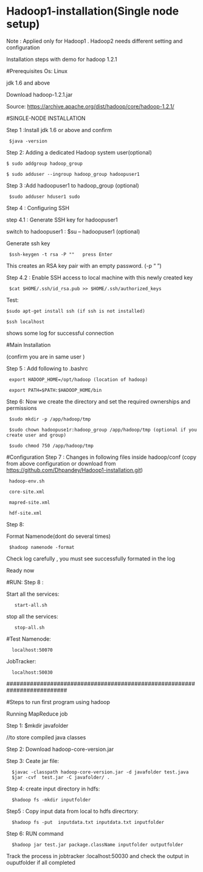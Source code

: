 # Hadoop1-installation(Single node setup)

Note : Applied only for Hadoop1 . 
Hadoop2 needs different setting and configuration  

Installation steps with demo for hadoop 1.2.1

#Prerequisites
  Os: Linux
  
 jdk 1.6 and above

Download hadoop-1.2.1.jar

  Source: https://archive.apache.org/dist/hadoop/core/hadoop-1.2.1/

#SINGLE-NODE INSTALLATION

Step 1 :Install jdk 1.6 or above and
confirm 

     $java -version

Step 2: Adding a dedicated Hadoop system user(optional)

    $ sudo addgroup hadoop_group

    $ sudo adduser --ingroup hadoop_group hadoopuser1

Step 3 :Add hadoopuser1 to hadoop_group (optional)

     $sudo adduser hduser1 sudo


Step 4 : Configuring SSH

 step 4.1 : Generate SSH key for hadoopuser1

   switch to hadoopuser1 : $su – hadoopuser1 (optional)

Generate ssh key

     $ssh-keygen -t rsa -P ""   press Enter

This creates  an RSA key pair with an empty password. (-p “ ”)

 Step 4.2 : Enable SSH access to local machine with this newly created key

     $cat $HOME/.ssh/id_rsa.pub >> $HOME/.ssh/authorized_keys

Test:

    $sudo apt-get install ssh (if ssh is not installed)
    
    $ssh localhost

shows some log for successful connection

#Main Installation

(confirm you are in same user )

Step 5 : Add following to .bashrc

     export HADOOP_HOME=/opt/hadoop (location of hadoop)

     export PATH=$PATH:$HADOOP_HOME/bin

Step 6: Now we create the directory and set the required ownerships and permissions

     $sudo mkdir -p /app/hadoop/tmp

     $sudo chown hadoopuse1r:hadoop_group /app/hadoop/tmp (optional if you create user and group)

     $sudo chmod 750 /app/hadoop/tmp

#Configuration
Step 7 : Changes in following files inside hadoop/conf 
(copy from above configuration or download from https://github.com/Dhpandey/Hadoop1-installation.git)

     hadoop-env.sh

     core-site.xml

     mapred-site.xml

     hdf-site.xml

Step 8:

Format Namenode(dont do several times)

     $hadoop namenode -format

Check log carefully , you must see successfully formated in the log

 
 Ready  now
 
#RUN:
Step 8 :

Start all the services:

       start-all.sh

stop all the services:

       stop-all.sh

#Test 
Namenode:

      localhost:50070

JobTracker:

      localhost:50030
      
      
    

 ##########################################################################
  
#Steps to run first program using hadoop

Running MapReduce job

Step 1:
      $mkdir javafolder
            
//to store compiled java classes

Step 2:
      Download hadoop-core-version.jar

Step 3: 
      Ceate jar file:

      $javac -classpath hadoop-core-version.jar -d javafolder test.java
      $jar -cvf  test.jar -C javafolder/ .

Step 4:
  create  input directory in hdfs:

      $hadoop fs -mkdir inputfolder

Step5 :
  Copy input data from local to hdfs direcrtory:

      $hadoop fs -put  inputdata.txt inputdata.txt inputfolder

Step 6:
  RUN  command
  
      $hadoop jar test.jar package.className inputfolder outputfolder

Track the process in jobtracker :localhost:50030
and check the output in ouputfolder if all completed


